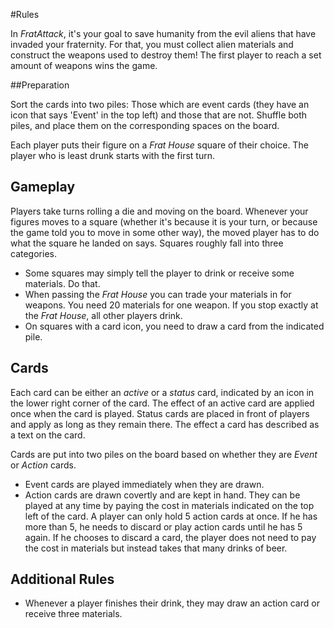 #Rules

In _FratAttack_, it's your goal to save humanity from the evil aliens that have invaded your fraternity. For that, you must collect alien materials and construct the weapons used to destroy them!
 The first player to reach a set amount of weapons wins the game.

##Preparation

Sort the cards into two piles: Those which are event cards (they have an icon that says 'Event' in the top left) and those that are not.
Shuffle both piles, and place them on the corresponding spaces on the board.

Each player puts their figure on a _Frat House_ square of their choice. The player who is least drunk starts with the first turn.

## Gameplay

Players take turns rolling a die and moving on the board. Whenever your figures moves to a square (whether it's because it is your turn, or because the game told you to move in some other way), the moved player has to do what the square he landed on says. Squares roughly fall into three categories.

* Some squares may simply tell the player to drink or receive some materials. Do that.
* When passing the _Frat House_ you can trade your materials in for weapons. You need 20 materials for one weapon. If you stop exactly at the _Frat House_, all other players drink.
* On squares with a card icon, you need to draw a card from the indicated pile.

## Cards
Each card can be either an _active_ or a _status_ card, indicated by an icon in the lower right corner of the card. 
The effect of an active card are applied once when the card is played. Status cards are placed in front of players and apply as long as they remain there.
The effect a card has described as a text on the card.

Cards are put into two piles on the board based on whether they are _Event_ or _Action_ cards. 

* Event cards are played immediately when they are drawn.
* Action cards are drawn covertly and are kept in hand. They can be played at any time by paying the cost in materials indicated on the top left of the card. A player can only hold 5 action cards at once. If he has more than 5, he needs to discard or play action cards until he has 5 again. If he chooses to discard a card, the player does not need to pay the cost in materials but instead takes that many drinks of beer.

## Additional Rules

* Whenever a player finishes their drink, they may draw an action card or receive three materials.


